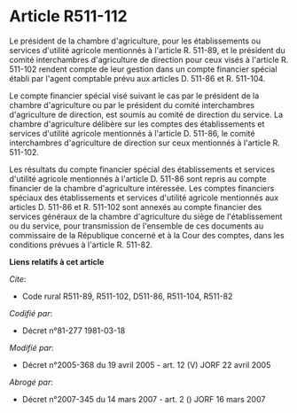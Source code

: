 # Article R511-112

Le président de la chambre d'agriculture, pour les établissements ou services d'utilité agricole mentionnés à l'article R.
511-89, et le président du comité interchambres d'agriculture de direction pour ceux visés à l'article R. 511-102 rendent
compte de leur gestion dans un compte financier spécial établi par l'agent comptable prévu aux articles D. 511-86 et R.
511-104.

Le compte financier spécial visé suivant le cas par le président de la chambre d'agriculture ou par le président du comité
interchambres d'agriculture de direction, est soumis au comité de direction du service. La chambre d'agriculture délibère sur
les comptes des établissements et services d'utilité agricole mentionnés à l'article D. 511-86, le comité interchambres
d'agriculture de direction sur ceux mentionnés à l'article R. 511-102.

Les résultats du compte financier spécial des établissements et services d'utilité agricole mentionnés à l'article D. 511-86
sont repris au compte financier de la chambre d'agriculture intéressée.    Les comptes financiers spéciaux des établissements
et services d'utilité agricole mentionnés aux articles D. 511-86 et R. 511-102 sont annexés au compte financier des services
généraux de la chambre d'agriculture du siège de l'établissement ou du service, pour transmission de l'ensemble de ces
documents au commissaire de la République concerné et à la Cour des comptes, dans les conditions prévues à l'article R.
511-82.

**Liens relatifs à cet article**

_Cite_:

  - Code rural R511-89, R511-102, D511-86, R511-104, R511-82

_Codifié par_:

  - Décret n°81-277 1981-03-18

_Modifié par_:

  - Décret n°2005-368 du 19 avril 2005 - art. 12 (V) JORF 22 avril 2005

_Abrogé par_:

  - Décret n°2007-345 du 14 mars 2007 - art. 2 () JORF 16 mars 2007
